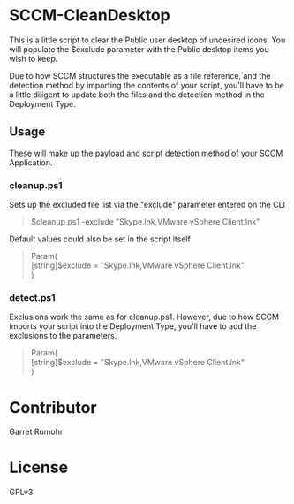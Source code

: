 # SCCM-CleanDesktop
This is a little script to clear the Public user desktop of undesired icons.  You will populate the $exclude parameter with the Public desktop items you wish to keep.

Due to how SCCM structures the executable as a file reference, and the detection method by importing the contents of your script, you'll have to be a little diligent to update both the files and the detection method in the Deployment Type.

## Usage
These will make up the payload and script detection method of your SCCM Application.
### cleanup.ps1
Sets up the excluded file list via the "exclude" parameter entered on the CLI
>$cleanup.ps1 -exclude "Skype.lnk,VMware vSphere Client.lnk"

Default values could also be set in the script itself
>Param(  
>    [string]$exclude = "Skype.lnk,VMware vSphere Client.lnk"  
>    )  

### detect.ps1
Exclusions work the same as for cleanup.ps1.  However, due to how SCCM imports your script into the Deployment Type, you'll have to add the exclusions to the parameters.

>Param(  
>    [string]$exclude = "Skype.lnk,VMware vSphere Client.lnk"  
>    )

# Contributor
Garret Rumohr

# License
GPLv3


